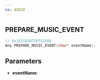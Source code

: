 ```yaml
---
ns: AUDIO
---
```

## PREPARE_MUSIC_EVENT

```c
// 0x1E5185B72EF5158A
Any PREPARE_MUSIC_EVENT(char* eventName);
```

## Parameters
* **eventName**:

